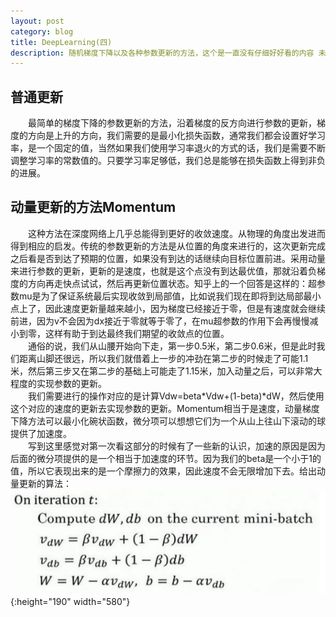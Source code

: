 ```yaml
---
layout: post
category: blog
title: DeepLearning(四)
description: 随机梯度下降以及各种参数更新的方法，这个是一直没有仔细好好看的内容 未完待续
---
```


## 普通更新
　　最简单的梯度下降的参数更新的方法，沿着梯度的反方向进行参数的更新，梯度的方向是上升的方向，我们需要的是最小化损失函数，通常我们都会设置好学习率，是一个固定的值，当然如果我们使用学习率退火的方式的话，我们是需要不断调整学习率的常数值的。只要学习率足够低，我们总是能够在损失函数上得到非负的进展。

## 动量更新的方法Momentum
　　这种方法在深度网络上几乎总能得到更好的收敛速度。从物理的角度出发进而得到相应的启发。传统的参数更新的方法是从位置的角度来进行的，这次更新完成之后看是否到达了预期的位置，如果没有到达的话继续向目标位置前进。采用动量来进行参数的更新，更新的是速度，也就是这个点没有到达最优值，那就沿着负梯度的方向再走快点试试，然后再更新位置状态。知乎上的一个回答是这样的：超参数mu是为了保证系统最后实现收敛到局部值，比如说我们现在即将到达局部最小点上了，因此速度更新量越来越小，因为梯度已经接近于零，但是有速度就会继续前进，因为v不会因为dx接近于零就等于零了，在mu超参数的作用下会再慢慢减小到零，这样有助于到达最终我们期望的收敛点的位置。<br>
　　通俗的说，我们从山腰开始向下走，第一步0.5米，第二步0.6米，但是此时我们距离山脚还很远，所以我们就借着上一步的冲劲在第二步的时候走了可能1.1米，然后第三步又在第二步的基础上可能走了1.15米，加入动量之后，可以非常大程度的实现参数的更新。<br>
　　我们需要进行的操作对应的是计算Vdw=beta*Vdw+(1-beta)*dW，然后使用这个对应的速度的更新去实现参数的更新。Momentum相当于是速度，动量梯度下降方法可以最小化碗状函数，微分项可以想想它们为一个从山上往山下滚动的球提供了加速度。<br>
　　写到这里感觉对第一次看这部分的时候有了一些新的认识，加速的原因是因为后面的微分项提供的是一个相当于加速度的环节。因为我们的beta是一个小于1的值，所以它表现出来的是一个摩擦力的效果，因此速度不会无限增加下去。给出动量更新的算法：
![](/downloads/ParameterUpdate.png){:height="190" width="580"}

